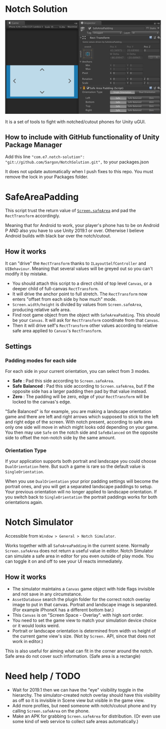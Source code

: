 # Notch Solution

![screenshot1](.ss1.png)

It is a set of tools to fight with notched/cutout phones for Unity uGUI.

## How to include with GitHub functionality of Unity Package Manager

Add this line `"com.e7.notch-solution": "git://github.com/5argon/NotchSolution.git",` to your packages.json

It does not update automatically when I push fixes to this repo. You must remove the lock in your Packages folder.

# SafeAreaPadding

This script trust the return value of [`Screen.safeArea`](https://docs.unity3d.com/ScriptReference/Screen-safeArea.html) and pad the `RectTransform` accordingly.

Meaning that for Android to work, your player's phone has to be on Android P AND also you have to use Unity 2019.1 or over. Otherwise I believe Android builds with black bar over the notch/cutout.

## How it works

It can "drive" the `RectTransform` thanks to `ILayoutSelfController` and `UIBehaviour`. Meaning that several values will be greyed out so you can't modify it by mistake.

- You should attach this script to a direct child of top level `Canvas`, or a deeper child of full-canvas `RectTransform`.
- It will drive the anchor point to full stretch. The `RectTransform` now enters "offset from each side by how much" mode.
- `Screen.width/height` is divided by values from `Screen.safeArea`, producing relative safe area.
- Find root game object from the object with `SafeAreaPadding`. This should be your `Canvas`. It will ask for `RectTransform` coordinate from that `Canvas`.
- Then it will drive self's `RectTransform` other values according to relative safe area applied to `Canvas`'s `RectTransform`.

## Settings 

### Padding modes for each side

For each side in your current orientation, you can select from 3 modes.

- **Safe** : Pad this side according to `Screen.safeArea`.
- **Safe Balanced** : Pad this side according to `Screen.safeArea`, but if the opposite side has a larger padding then pad by that value instead.
- **Zero** : The padding will be zero, edge of your `RectTransform` will be locked to the canvas's edge.

"Safe Balanced" is for example, you are making a landscape orientation game and there are left and right arrows which supposed to stick to the left and right edge of the screen. With notch present, according to safe area only one side will move in which might looks odd depending on your game. You then may use `Safe` on the notch side and `SafeBalanced` on the opposite side to offset the non-notch side by the same amount.

### Orientation Type

If your application supports both portrait and landscape you could choose `DualOrientation` here. But such a game is rare so the default value is `SingleOrientation`.

When you use `DualOrientation` your prior padding settings will become the portrait ones, and you will get a separated landscape paddings to setup. Your previous orientation will no longer applied to landscape orientation. If you switch back to `SingleOrientation` the portrait paddings works for both orientations again.

# Notch Simulator

Accessible from `Window > General > Notch Simulator`. 

Works together with all `SafeAreaPadding` in the current scene. Normally `Screen.safeArea` does not return a useful value in editor. Notch Simulator can simulate a safe area in editor for you even outside of play mode. You can toggle it on and off to see your UI reacts immediately.

## How it works

- The simulator maintains a `Canvas` game object with hide flags invisible and not save in any circumstance.
- `AssetDatabase` search the plugin folder for the correct notch overlay image to put in that canvas. Portrait and landscape image is separated. (For example iPhoneX has a different bottom bar.)
- This `Canvas` is on "Screen Space - Overlay". with high sort order.
- You need to set the game view to match your simulation device choice or it would looks weird.
- Portrait or landscape orientation is determined from width vs height of the current game view's size. (Not by `Screen.` API, since that does not work in editor.)

This is also useful for aiming what can fit in the corner around the notch. Safe area do not cover such information. (Safe area is a rectangle)

# Need help / TODO

- Wait for 2019.1 then we can have the "eye" visibility toggle in the hierarchy. The simulator-created notch overlay should have this visibility as off so it is invisible in Scene view but visible in the game view.
- Add more profiles, but need someone with notch/cutout phone and try calling `Screen.safeArea` on the phone.
- Make an APK for grabbing `Screen.safeArea` for distribution. (Or even use some kind of web service to collect safe areas automatically.)
